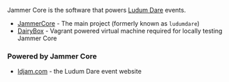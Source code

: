 Jammer Core is the software that powers [Ludum Dare](https://github.com/ludumdare) events.

* [JammerCore](https://github.com/JammerCore/JammerCore) - The main project (formerly known as `ludumdare`)
* [DairyBox](https://github.com/JammerCore/DairyBox) - Vagrant powered virtual machine required for locally testing Jammer Core

### Powered by Jammer Core
* [ldjam.com](https://ldjam.com) - the Ludum Dare event website
